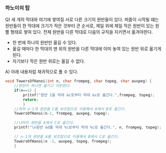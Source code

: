 ### 하노이의 탑

Q) 세 개의 막대와 여기에 쌓여질 서로 다른 크기의 원반들이 있다. 퍼즐이 시작될 떄는 원반들이 한 막대에 크기가 작은 것부터 큰 순서로, 제일 위에 제일 작은 원반이 있는 원뿔 형태로 쌓여 있다. 
전체 원반을 다른 막대로 다음의 규칙을 지키면서 옮겨야한다.
 - 한 번에 하나의 원반만 옮길 수 있다.
 - 옮길 때마다 한 막대의 맨 위의 원반을 다른 막대에 이미 놓여 있는 원반 위로 옮기게 된다.
 - 자기보다 작은 원반 위로는 옮길 수 없다.
 
 
A) 아래 내용처럼 재귀적으로 풀 수 있다.
```C
void TowersOfHanoi(int n, char frompeg, char topeg, char auxpeg) {
    //원반이 하나면 옮기고 리턴한다.
    if(n==1) {
        pritnf("원반 1을 막대 &c로부터 막대 &c로 옮긴다.",frompeg, topeg);
        return;
        }
    //위의 n-1개 원반을 C를 보조탑으로 이용해서 A에서 B로 옮긴다.
    TowersOfHanoi(n-1, frompeg, auxpeg, topeg);
    
    //나머지 원반을 A에서 C로 옮긴다.
    printf("\n원반 &d를 막대 %c로부터 막대 %c로 옮긴다.", n, frompeg, topeg);
    
    // n-1개 원반을 A를 보조탑으로 이용해서 B에서 C로 옮긴다.
    TowersOfHanoi(n -1, auxpeg, topeg, frompeg);
    }
 ```

